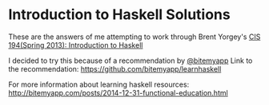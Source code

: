 # Introduction to Haskell Solutions
These are the answers of me attempting to work through Brent Yorgey's [CIS 194(Spring 2013): Introduction to Haskell](http://www.seas.upenn.edu/~cis194/spring13/index.html)

I decided to try this because of a recommendation by [@bitemyapp](http://github.com/bitemyapp)
Link to the recommendation: https://github.com/bitemyapp/learnhaskell

For more information about learning haskell resources: http://bitemyapp.com/posts/2014-12-31-functional-education.html
